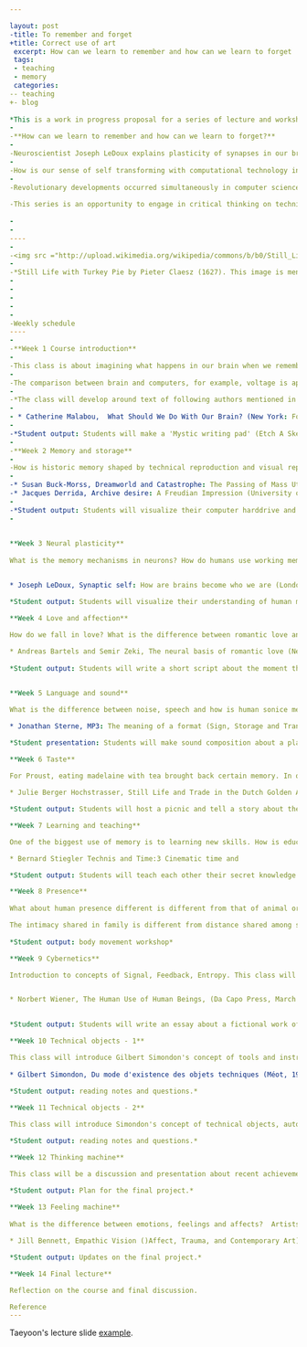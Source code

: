 ```yaml
---

layout: post
-title: To remember and forget    
+title: Correct use of art    
 excerpt: How can we learn to remember and how can we learn to forget
 tags: 
 - teaching
 - memory
 categories:
-- teaching
+- blog
 
*This is a work in progress proposal for a series of lecture and workshop. The series will be ideally hosted at a higher level academic institution or art space in collaboration with research labs. This series will explore how human brain works in relation to computational technology.*
-
-**How can we learn to remember and how can we learn to forget?** 
-  
-Neuroscientist Joseph LeDoux explains plasticity of synapses in our brain is the core mechanism that enables human sense of self. Thus we know that we exist by remembering things past and anticipating things to come. 
-
-How is our sense of self transforming with computational technology in daily life? And specifically, what role does mobile device play in our communication with past and present? By finding answers to these questions, we can begin to understand integration of mediated experience, constructed memory and permanent storage.  
-
-Revolutionary developments occurred simultaneously in computer science and neuroscience since the 60s. However, neuroscience have had less greater effect in the realm of art and culture, while popular recognition of Cybernetics and Artificial Intelligence continues to inspire notions of thinking and feeling machines. 
  
-This series is an opportunity to engage in critical thinking on technical topics ranging from neuroscience, analog computers to object oriented programming in its social context. We will examine the history of art and computation in relation to the sustained pursuit in understanding human nature. For example, dominant paradigm of cybernetics in post war United States in relation to abstraction in visual art. Towards the second half of the series, participants will be encouraged to make new work (research or art work) inspired by technical and theoretical possibility of recently gained understanding in human brain and computation.    
-
-  
----
-
-<img src ="http://upload.wikimedia.org/wikipedia/commons/b/b0/Still_Life_with_Turkey_Pie_1627_Pieter_Claesz.jpg" width="600">
-
-*Still Life with Turkey Pie by Pieter Claesz (1627). This image is mentioned in week 6 on Taste.*
-
-  
-
-
-
-Weekly schedule
----
-
-**Week 1 Course introduction** 
-
-This class is about imagining what happens in our brain when we remember and when we forget. And what happens in our brain for this to happen? Human labor of remembering and the machine assisted memory by contemplating on the mediation of experience, archivial desire, and materiality of permanent storage. 
-
-The comparison between brain and computers, for example, voltage is applied to synapses during brain activity as well as electrical circuits during computation, comes to a limitation as we understand more about brain and it's its plasticity. On other hand, is it possible to image a truely thinking and feeling machine?  
-
-*The class will develop around text of following authors mentioned in the syllabus. The lecturer will deliver introduction to the text each class, students are expected to participate in discussion.There are in class activities and assignments that are categorized as 'student output'.* 
- 
- * Catherine Malabou,  What Should We Do With Our Brain? (New York: Fordham University Press, 2009, trans. Sebastian Rand).
-  
-*Student output: Students will make a 'Mystic writing pad' (Etch A Sketch) in class.* 
-
-**Week 2 Memory and storage** 
-
-How is historic memory shaped by technical reproduction and visual representation? Why is archive important and how can it be reanimated?   
- 
-* Susan Buck-Morss, Dreamworld and Catastrophe: The Passing of Mass Utopia in East and West (Cambridge: MIT Press, 2000)
-* Jacques Derrida, Archive desire: A Freudian Impression (University of Chicago Press,1998)
-
-*Student output: Students will visualize their computer harddrive and mindmap of memory.*   
-
 

**Week 3 Neural plasticity**  
 
What is the memory mechanisms in neurons? How do humans use working memory? and why is attention so important?  


* Joseph LeDoux, Synaptic self: How are brains become who we are (London: Penguin Books, 2002)

*Student output: Students will visualize their understanding of human memory after reading reference material.*  

**Week 4 Love and affection** 

How do we fall in love? What is the difference between romantic love and euphoric states? 
 
* Andreas Bartels and Semir Zeki, The neural basis of romantic love (NeuroReport 11:3829- 3834) 
*Student output: Students will write a short script about the moment they fell in love. They will enact the script in class.* 


**Week 5 Language and sound** 

What is the difference between noise, speech and how is human sonice memory constructed? What is perceptual coding and how does audio compression take advantage of it? 

* Jonathan Sterne, MP3: The meaning of a format (Sign, Storage and Transmission) (Duke University Press, 2012)  

*Student presentation: Students will make sound composition about a place in their memory* 

**Week 6 Taste** 
 
For Proust, eating madelaine with tea brought back certain memory. In out daily activities related to taste, such as cooking, smelling and eating, we are reminded of past memory and creating new one. Artificial flavoring industry have mastered engineering of taste as instigator of memory. Artists such as Conflict Kitchen, Rirkrit Tiravanija use taste as the medium for social and asthetic confrontation.     

* Julie Berger Hochstrasser, Still Life and Trade in the Dutch Golden Age (Yale University Press, 2007)  

*Student output: Students will host a picnic and tell a story about the food they prepared.*   

**Week 7 Learning and teaching** 

One of the biggest use of memory is to learning new skills. How is education system affect our learning behavior and how is our memory affected in return? We will review Joseph Beuys's lecture performance and contemporary alternative education practices.  

* Bernard Stiegler Technis and Time:3 Cinematic time and  

*Student output: Students will teach each other their secret knowledge.*  

**Week 8 Presence** 
  
What about human presence different is different from that of animal or object? How do we feel comfort or fear in presence of another person? What kind of change happens in our consciousness being in a crowd and being in solitude?   

The intimacy shared in family is different from distance shared among strangers. The comfrot of familiarity 
 
*Student output: body movement workshop* 

**Week 9 Cybernetics** 

Introduction to concepts of Signal, Feedback, Entropy. This class will review history of few disciplines, Cognitive Science, Human Compute Interaction and Art and Technology circa 1960's.   


* Norbert Wiener, The Human Use of Human Beings, (Da Capo Press, March 22, 1988)

 
*Student output: Students will write an essay about a fictional work of art by appropriating language from art and technology studies from the 60's onward.*  

**Week 10 Technical objects - 1** 

This class will introduce Gilbert Simondon's concept of tools and instruments. 
 
* Gilbert Simondon, Du mode d'existence des objets techniques (Méot, 1958; second ed. Paris: Aubier, 1989). - English translation provided by the lecturer
  
*Student output: reading notes and questions.*  

**Week 11 Technical objects - 2** 

This class will introduce Simondon's concept of technical objects, automation and open machine. 

*Student output: reading notes and questions.*  

**Week 12 Thinking machine**

This class will be a discussion and presentation about recent achievement in Artificial Intelligence and its social impact.  

*Student output: Plan for the final project.*  
 
**Week 13 Feeling machine**  
 
What is the difference between emotions, feelings and affects?  Artists such Melanie Gilligan have been making performance and video art that question the boundary between affects and currency. Brody Condon's participatory performance reverse participation and spectatorship through game mechanics. What now, if machines can feel?  

* Jill Bennett, Empathic Vision ()Affect, Trauma, and Contemporary Art)(Stanford University Press, 2005)

*Student output: Updates on the final project.* 

**Week 14 Final lecture** 

Reflection on the course and final discussion. 

Reference
---
```

Taeyoon's lecture slide <a href="https://speakerdeck.com/tchoi8/black-boxes">example</a>.   